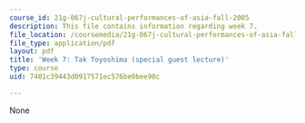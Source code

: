 ```yaml
---
course_id: 21g-067j-cultural-performances-of-asia-fall-2005
description: This file contains information regarding week 7.
file_location: /coursemedia/21g-067j-cultural-performances-of-asia-fall-2005/7401c39443d0917571ec576be0bee90c_MIT21G_067JF05_dis_qs7.pdf
file_type: application/pdf
layout: pdf
title: 'Week 7: Tak Toyoshima (special guest lecture)'
type: course
uid: 7401c39443d0917571ec576be0bee90c

---
```

None